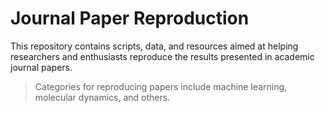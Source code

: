 # Journal Paper Reproduction 

This repository contains scripts, data, and resources aimed at helping researchers and enthusiasts reproduce the results presented in academic journal papers. 

> Categories for reproducing papers include machine learning, molecular dynamics, and others.
